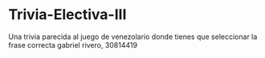 # Trivia-Electiva-III
Una trivia parecida al juego de venezolario donde tienes que seleccionar la frase correcta
gabriel rivero, 30814419
